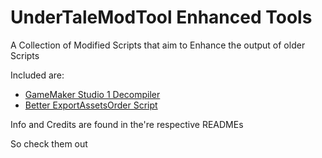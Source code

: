 # UnderTaleModTool Enhanced Tools
A Collection of Modified Scripts that aim to Enhance the output of older Scripts

Included are:

- [GameMaker Studio 1 Decompiler](https://github.com/burnedpopcorn/UTMT-Enhanced-Tools/tree/main/Export2GMS1FIXED)
- [Better ExportAssetsOrder Script](https://github.com/burnedpopcorn/UTMT-Enhanced-Tools/tree/main/BetterExportAssetsOrder)

Info and Credits are found in the're respective READMEs

So check them out
